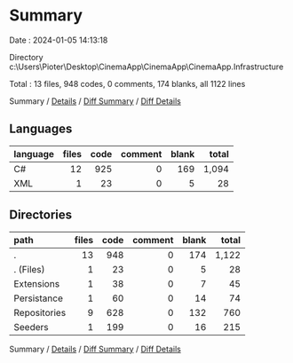 # Summary

Date : 2024-01-05 14:13:18

Directory c:\\Users\\Pioter\\Desktop\\CinemaApp\\CinemaApp\\CinemaApp.Infrastructure

Total : 13 files,  948 codes, 0 comments, 174 blanks, all 1122 lines

Summary / [Details](details.md) / [Diff Summary](diff.md) / [Diff Details](diff-details.md)

## Languages
| language | files | code | comment | blank | total |
| :--- | ---: | ---: | ---: | ---: | ---: |
| C# | 12 | 925 | 0 | 169 | 1,094 |
| XML | 1 | 23 | 0 | 5 | 28 |

## Directories
| path | files | code | comment | blank | total |
| :--- | ---: | ---: | ---: | ---: | ---: |
| . | 13 | 948 | 0 | 174 | 1,122 |
| . (Files) | 1 | 23 | 0 | 5 | 28 |
| Extensions | 1 | 38 | 0 | 7 | 45 |
| Persistance | 1 | 60 | 0 | 14 | 74 |
| Repositories | 9 | 628 | 0 | 132 | 760 |
| Seeders | 1 | 199 | 0 | 16 | 215 |

Summary / [Details](details.md) / [Diff Summary](diff.md) / [Diff Details](diff-details.md)